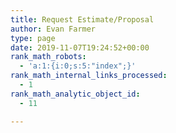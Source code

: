 ```yaml
---
title: Request Estimate/Proposal
author: Evan Farmer
type: page
date: 2019-11-07T19:24:52+00:00
rank_math_robots:
  - 'a:1:{i:0;s:5:"index";}'
rank_math_internal_links_processed:
  - 1
rank_math_analytic_object_id:
  - 11

---
```

<div class="caldera-grid" id="caldera_form_1" data-cf-ver="1.9.3" data-cf-form-id="CF5dc449e8595b5">
  <div id="caldera_notices_1" data-spinner="https://evanjfarmer.com/wp-admin/images/spinner.gif">
  </div>
</div>